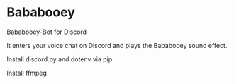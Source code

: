 # Bababooey
Bababooey-Bot for Discord

It enters your voice chat on Discord and plays the Bababooey sound effect.

Install discord.py and dotenv via pip

Install ffmpeg
